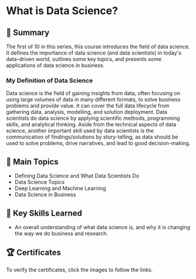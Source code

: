 # What is Data Science?

## 📄 Summary

The first of 10 in this series, this course introduces the field of data science. It defines the importance of data science (and data scientists) in today's data-driven world, outlines some key topics, and presents some applications of data science in business.

### My Definition of Data Science

Data science is the field of gaining insights from data, often focusing on using large volumes of data in many different formats, to solve business problems and provide value. It can cover the full data lifecycle from gathering data, analysis, modelling, and solution deployment. Data scientists do data science by applying scientific methods, programming skills, and analytical thinking. Aside from the technical aspects of data science, another important skill used by data scientists is the communication of findings/solutions by story-telling, as data should be used to solve problems, drive narratives, and lead to good decision-making.

## 📑 Main Topics

- Defining Data Science and What Data Scientists Do
- Data Science Topics
- Deep Learning and Machine Learning
- Data Science in Business

## 🔑 Key Skills Learned

- An overall understanding of what data science is, and why it is changing the way we do business and research.

## 🏆 Certificates

To verify the certificates, click the images to follow the links.

<p dir="auto">
<a href="https://coursera.org/share/7920f4218e86d41d676bfd73475e9de8"><img href="![Certificate Module 1](https://github.com/Albazcano/IBM-Data-Science-Professional-Certificate/raw/39b39dec72b0a4940534c1a88bed51f530b5b853/1.What%20it%20is%20Data%20Science/certificate-module1.png)"></a>

<a href="https://www.credly.com/badges/1d77f0cd-3699-44b8-9cc8-03513b5378e2/public_url"><img href="![Badge Module 1](https://github.com/Albazcano/IBM-Data-Science-Professional-Certificate/raw/39b39dec72b0a4940534c1a88bed51f530b5b853/1.What%20it%20is%20Data%20Science/badge-module1.png)"></a>

</p>
